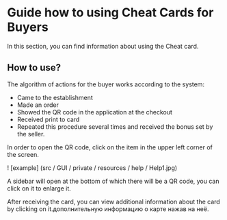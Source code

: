 # Guide how to using Cheat Cards for Buyers

In this section, you can find information about using the Cheat card.

## How to use?

The algorithm of actions for the buyer works according to the system:
* Came to the establishment
* Made an order
* Showed the QR code in the application at the checkout
* Received print to card
* Repeated this procedure several times and received the bonus set by the seller.

In order to open the QR code, click on the item in the upper left corner of the screen.

! [example] (src / GUI / private / resources / help / Help1.jpg)

A sidebar will open at the bottom of which there will be a QR code, you can click on it to enlarge it.

After receiving the card, you can view additional information about the card by clicking on it.дополнительную информацию о карте нажав на неё.